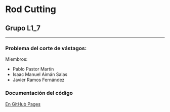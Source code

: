 # Rod Cutting

## Grupo L1_7
---
### Problema del corte de vástagos:

Miembros:
* Pablo Pastor Martín
* Isaac Manuel Aimán Salas
* Javier Ramos Fernández

### Documentación del código

[En GitHub Pages](https://alu0100841565.github.io/DAA_L1_7_RodCutting/)
